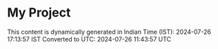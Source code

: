 # My Project

This content is dynamically generated in Indian Time (IST): 2024-07-26 17:13:57 IST
Converted to UTC: 2024-07-26 11:43:57 UTC
